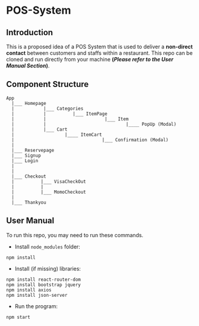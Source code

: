 # POS-System

## Introduction
This is a proposed idea of a POS System that is used to deliver a **non-direct contact** between customers and staffs within a restaurant. 
This repo can be cloned and run directly from your machine **(_Please refer to the User Manual Section_)**.

## Component Structure

```
App
  |___ Homepage
  |           |___ Categories     
  |           |          |___ ItemPage 
  |           |                      |___ Item
  |           |                              |____ PopUp (Modal)
  |           |___ Cart
  |                   |____ ItemCart
  |                                 |___ Confirmation (Modal)  
  |
  |___ Reservepage
  |___ Signup
  |___ Login
  |
  |
  |___ Checkout
  |          |___ VisaCheckOut
  |          |               
  |          |___ MomoCheckout
  |
  |___ Thankyou
```


## User Manual

To run this repo, you may need to run these commands.

- Install `node_modules` folder:
```
npm install
```
- Install (if missing) libraries:
```
npm install react-router-dom
npm install bootstrap jquery
npm install axios
npm install json-server
```
- Run the program: 
```
npm start
```
